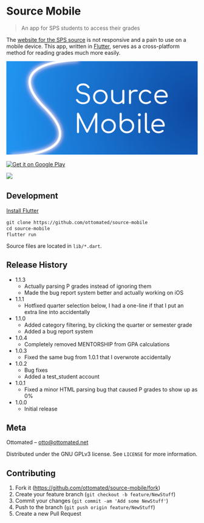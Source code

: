 # Source Mobile
> An app for SPS students to access their grades

The [website for the SPS source](https://ps.seattleschools.org) is not responsive and a pain to use on a mobile device. This app, written in [Flutter](https://flutter.io), serves as a cross-platform method for reading grades much more easily.

[![](img/header.png)](https://ottomated.net)

<a href="https://play.google.com/store/apps/details?id=net.ottomated.sourcemobile"><img src="https://play.google.com/intl/en_us/badges/images/generic/en_badge_web_generic.png" alt="Get it on Google Play" width="150"/></a>

<a href="https://itunes.apple.com/us/app/source-mobile/id1441562686?mt=8"><img src="https://linkmaker.itunes.apple.com/en-us/badge-lrg.svg?releaseDate=2018-11-11&kind=iossoftware&bubble=ios_apps" width="150"/></a>

## Development

[Install Flutter](https://flutter.io/docs/get-started/install)

```
git clone https://github.com/ottomated/source-mobile
cd source-mobile
flutter run
```

Source files are located in `lib/*.dart`.

## Release History

* 1.1.3
    * Actually parsing P grades instead of ignoring them
    * Made the bug report system better and actually working on iOS
* 1.1.1
    * Hotfixed quarter selection below, I had a one-line if that I put an extra line into accidentally
* 1.1.0
    * Added category filtering, by clicking the quarter or semester grade
    * Added a bug report system
* 1.0.4
    * Completely removed MENTORSHIP from GPA calculations
* 1.0.3
    * Fixed the same bug from 1.0.1 that I overwrote accidentally
* 1.0.2
    * Bug fixes
    * Added a test_student account
* 1.0.1
    * Fixed a minor HTML parsing bug that caused P grades to show up as 0%
* 1.0.0
    * Initial release

## Meta

Ottomated – otto@ottomated.net

Distributed under the GNU GPLv3 license. See ``LICENSE`` for more information.

## Contributing

1. Fork it (<https://github.com/ottomated/source-mobile/fork>)
2. Create your feature branch (`git checkout -b feature/NewStuff`)
3. Commit your changes (`git commit -am 'Add some NewStuff'`)
4. Push to the branch (`git push origin feature/NewStuff`)
5. Create a new Pull Request
